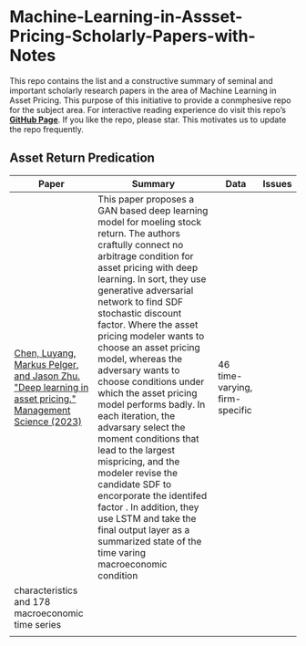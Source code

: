 # Machine-Learning-in-Assset-Pricing-Scholarly-Papers-with-Notes
This repo contains the list and a constructive summary of seminal and important scholarly research papers in the area of Machine Learning in Asset Pricing. 
This purpose of this initiative to provide a conmphesive repo for the subject area. For interactive reading experience do visit this repo’s [**GitHub Page**](https://ajim63.github.io/Machine-Learning-in-Asset-Pricing-Papers/). If you like the repo, please star. This motivates us to update the repo frequently.



## Asset Return Predication
| Paper   | Summary | Data   | Issues     |
| ---     | ---     |  ---   |   ---      |
|   [Chen, Luyang, Markus Pelger, and Jason Zhu. "Deep learning in asset pricing." Management Science (2023)](https://pubsonline.informs.org/doi/full/10.1287/mnsc.2023.4695?casa_token=diOIUo7s9XcAAAAA%3Alo9f4mKnjbsQtbvR28zS6n9hipGDYRP_xTLSgvbe0s7tuFoJzEJU72wEjULvUTJOeu_weS_ymq5N)      |    This paper proposes a GAN based deep learning   model for moeling stock return. The authors craftully connect no arbitrage condition for asset pricing with deep learning. In sort, they use generative adversarial network to find SDF stochastic discount factor. Where the asset pricing modeler wants to choose an asset pricing model, whereas the adversary wants to choose conditions under which the asset pricing model performs badly. In each iteration, the advarsary select the moment conditions that lead to the largest mispricing, and the modeler revise the candidate SDF to encorporate the identifed factor . In addition, they use LSTM and take the final output layer as a summarized state of the time varing macroeconomic condition  |   46 time-varying, firm-specific
characteristics and 178 macroeconomic time series     |            | 
|         |         |        |            |
